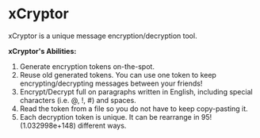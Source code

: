 # xCryptor

xCryptor is a unique message encryption/decryption tool.

**xCryptor's Abilities:**
1) Generate encryption tokens on-the-spot.
2) Reuse old generated tokens. You can use one token to keep encrypting/decrypting messages between your friends!
3) Encrypt/Decrypt full on paragraphs written in English, including special characters (i.e. @, !, #) and spaces.
4) Read the token from a file so you do not have to keep copy-pasting it.
5) Each decryption token is unique. It can be rearrange in 95! (1.032998e+148) different ways.
